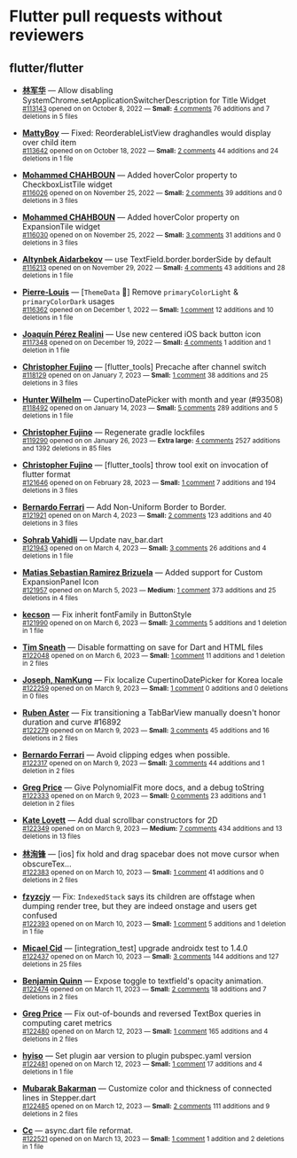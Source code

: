 # Flutter pull requests without reviewers

## flutter/flutter

* **[林军华](https://github.com/JunhuaLin)** &mdash; Allow disabling SystemChrome.setApplicationSwitcherDescription for Title Widget<br />
    <sub>[#113143](https://github.com/flutter/flutter/pull/113143) opened on on October 8, 2022 &mdash; **Small:** [4 comments](https://github.com/flutter/flutter/pull/113143) 76 additions and 7 deletions in 5 files</sub><br />

* **[MattyBoy](https://github.com/MattyBoy4444)** &mdash; Fixed: ReorderableListView draghandles would display over child item<br />
    <sub>[#113642](https://github.com/flutter/flutter/pull/113642) opened on on October 18, 2022 &mdash; **Small:** [2 comments](https://github.com/flutter/flutter/pull/113642) 44 additions and 24 deletions in 1 file</sub><br />

* **[Mohammed  CHAHBOUN](https://github.com/M97Chahboun)** &mdash; Added hoverColor property to CheckboxListTile widget<br />
    <sub>[#116026](https://github.com/flutter/flutter/pull/116026) opened on on November 25, 2022 &mdash; **Small:** [2 comments](https://github.com/flutter/flutter/pull/116026) 39 additions and 0 deletions in 3 files</sub><br />

* **[Mohammed  CHAHBOUN](https://github.com/M97Chahboun)** &mdash; Added hoverColor property on ExpansionTile widget<br />
    <sub>[#116030](https://github.com/flutter/flutter/pull/116030) opened on on November 25, 2022 &mdash; **Small:** [3 comments](https://github.com/flutter/flutter/pull/116030) 31 additions and 0 deletions in 3 files</sub><br />

* **[Altynbek Aidarbekov](https://github.com/altynbek132)** &mdash; use TextField.border.borderSide by default<br />
    <sub>[#116213](https://github.com/flutter/flutter/pull/116213) opened on on November 29, 2022 &mdash; **Small:** [4 comments](https://github.com/flutter/flutter/pull/116213) 43 additions and 28 deletions in 1 file</sub><br />

* **[Pierre-Louis](https://github.com/guidezpl)** &mdash; [`ThemeData` 🧹] Remove `primaryColorLight` & `primaryColorDark` usages<br />
    <sub>[#116362](https://github.com/flutter/flutter/pull/116362) opened on on December 1, 2022 &mdash; **Small:** [1 comment](https://github.com/flutter/flutter/pull/116362) 12 additions and 10 deletions in 1 file</sub><br />

* **[Joaquín Pérez Realini](https://github.com/jperezr21)** &mdash; Use new centered iOS back button icon<br />
    <sub>[#117348](https://github.com/flutter/flutter/pull/117348) opened on on December 19, 2022 &mdash; **Small:** [4 comments](https://github.com/flutter/flutter/pull/117348) 1 addition and 1 deletion in 1 file</sub><br />

* **[Christopher Fujino](https://github.com/christopherfujino)** &mdash; [flutter_tools] Precache after channel switch<br />
    <sub>[#118129](https://github.com/flutter/flutter/pull/118129) opened on on January 7, 2023 &mdash; **Small:** [1 comment](https://github.com/flutter/flutter/pull/118129) 38 additions and 25 deletions in 3 files</sub><br />

* **[Hunter Wilhelm](https://github.com/hunterwilhelm)** &mdash; CupertinoDatePicker with month and year (#93508)<br />
    <sub>[#118492](https://github.com/flutter/flutter/pull/118492) opened on on January 14, 2023 &mdash; **Small:** [5 comments](https://github.com/flutter/flutter/pull/118492) 289 additions and 5 deletions in 1 file</sub><br />

* **[Christopher Fujino](https://github.com/christopherfujino)** &mdash; Regenerate gradle lockfiles<br />
    <sub>[#119290](https://github.com/flutter/flutter/pull/119290) opened on on January 26, 2023 &mdash; **Extra large:** [4 comments](https://github.com/flutter/flutter/pull/119290) 2527 additions and 1392 deletions in 85 files</sub><br />

* **[Christopher Fujino](https://github.com/christopherfujino)** &mdash; [flutter_tools] throw tool exit on invocation of flutter format<br />
    <sub>[#121646](https://github.com/flutter/flutter/pull/121646) opened on on February 28, 2023 &mdash; **Small:** [1 comment](https://github.com/flutter/flutter/pull/121646) 7 additions and 194 deletions in 3 files</sub><br />

* **[Bernardo Ferrari](https://github.com/bernaferrari)** &mdash; Add Non-Uniform Border to Border.<br />
    <sub>[#121921](https://github.com/flutter/flutter/pull/121921) opened on on March 4, 2023 &mdash; **Small:** [2 comments](https://github.com/flutter/flutter/pull/121921) 123 additions and 40 deletions in 3 files</sub><br />

* **[Sohrab Vahidli](https://github.com/sohrabonline)** &mdash; Update nav_bar.dart<br />
    <sub>[#121943](https://github.com/flutter/flutter/pull/121943) opened on on March 4, 2023 &mdash; **Small:** [3 comments](https://github.com/flutter/flutter/pull/121943) 26 additions and 4 deletions in 1 file</sub><br />

* **[Matias Sebastian Ramirez Brizuela](https://github.com/ramirezsebas)** &mdash; Added support for Custom ExpansionPanel Icon<br />
    <sub>[#121957](https://github.com/flutter/flutter/pull/121957) opened on on March 5, 2023 &mdash; **Medium:** [1 comment](https://github.com/flutter/flutter/pull/121957) 373 additions and 25 deletions in 4 files</sub><br />

* **[kecson](https://github.com/kecson)** &mdash; Fix inherit fontFamily in ButtonStyle<br />
    <sub>[#121990](https://github.com/flutter/flutter/pull/121990) opened on on March 6, 2023 &mdash; **Small:** [3 comments](https://github.com/flutter/flutter/pull/121990) 5 additions and 1 deletion in 1 file</sub><br />

* **[Tim Sneath](https://github.com/timsneath)** &mdash; Disable formatting on save for Dart and HTML files<br />
    <sub>[#122048](https://github.com/flutter/flutter/pull/122048) opened on on March 6, 2023 &mdash; **Small:** [1 comment](https://github.com/flutter/flutter/pull/122048) 11 additions and 1 deletion in 2 files</sub><br />

* **[Joseph, NamKung](https://github.com/JosephNK)** &mdash; Fix localize CupertinoDatePicker for Korea locale<br />
    <sub>[#122259](https://github.com/flutter/flutter/pull/122259) opened on on March 9, 2023 &mdash; **Small:** [1 comment](https://github.com/flutter/flutter/pull/122259) 0 additions and 0 deletions in 0 files</sub><br />

* **[Ruben Aster](https://github.com/rubenaster)** &mdash; Fix transitioning a TabBarView manually doesn't honor duration and curve #16892<br />
    <sub>[#122279](https://github.com/flutter/flutter/pull/122279) opened on on March 9, 2023 &mdash; **Small:** [3 comments](https://github.com/flutter/flutter/pull/122279) 45 additions and 16 deletions in 2 files</sub><br />

* **[Bernardo Ferrari](https://github.com/bernaferrari)** &mdash; Avoid clipping edges when possible.<br />
    <sub>[#122317](https://github.com/flutter/flutter/pull/122317) opened on on March 9, 2023 &mdash; **Small:** [3 comments](https://github.com/flutter/flutter/pull/122317) 44 additions and 1 deletion in 2 files</sub><br />

* **[Greg Price](https://github.com/gnprice)** &mdash; Give PolynomialFit more docs, and a debug toString<br />
    <sub>[#122333](https://github.com/flutter/flutter/pull/122333) opened on on March 9, 2023 &mdash; **Small:** [0 comments](https://github.com/flutter/flutter/pull/122333) 23 additions and 1 deletion in 2 files</sub><br />

* **[Kate Lovett](https://github.com/Piinks)** &mdash; Add dual scrollbar constructors for 2D<br />
    <sub>[#122349](https://github.com/flutter/flutter/pull/122349) opened on on March 9, 2023 &mdash; **Medium:** [7 comments](https://github.com/flutter/flutter/pull/122349) 434 additions and 13 deletions in 13 files</sub><br />

* **[林洵锋](https://github.com/LinXunFeng)** &mdash; [ios] fix hold and drag spacebar does not move cursor when obscureTex…<br />
    <sub>[#122383](https://github.com/flutter/flutter/pull/122383) opened on on March 10, 2023 &mdash; **Small:** [1 comment](https://github.com/flutter/flutter/pull/122383) 41 additions and 0 deletions in 2 files</sub><br />

* **[fzyzcjy](https://github.com/fzyzcjy)** &mdash; Fix: `IndexedStack` says its children are offstage when dumping render tree, but they are indeed onstage and users get confused<br />
    <sub>[#122393](https://github.com/flutter/flutter/pull/122393) opened on on March 10, 2023 &mdash; **Small:** [1 comment](https://github.com/flutter/flutter/pull/122393) 5 additions and 1 deletion in 1 file</sub><br />

* **[Micael Cid](https://github.com/micaelcid)** &mdash; [integration_test] upgrade androidx test to 1.4.0<br />
    <sub>[#122437](https://github.com/flutter/flutter/pull/122437) opened on on March 10, 2023 &mdash; **Small:** [3 comments](https://github.com/flutter/flutter/pull/122437) 144 additions and 127 deletions in 25 files</sub><br />

* **[Benjamin Quinn](https://github.com/Blquinn)** &mdash; Expose toggle to textfield's opacity animation.<br />
    <sub>[#122474](https://github.com/flutter/flutter/pull/122474) opened on on March 11, 2023 &mdash; **Small:** [2 comments](https://github.com/flutter/flutter/pull/122474) 18 additions and 7 deletions in 2 files</sub><br />

* **[Greg Price](https://github.com/gnprice)** &mdash; Fix out-of-bounds and reversed TextBox queries in computing caret metrics<br />
    <sub>[#122480](https://github.com/flutter/flutter/pull/122480) opened on on March 12, 2023 &mdash; **Small:** [1 comment](https://github.com/flutter/flutter/pull/122480) 165 additions and 4 deletions in 2 files</sub><br />

* **[hyiso](https://github.com/hyiso)** &mdash; Set plugin aar version to plugin pubspec.yaml version<br />
    <sub>[#122481](https://github.com/flutter/flutter/pull/122481) opened on on March 12, 2023 &mdash; **Small:** [1 comment](https://github.com/flutter/flutter/pull/122481) 17 additions and 4 deletions in 1 file</sub><br />

* **[Mubarak Bakarman](https://github.com/mub-pro)** &mdash; Customize color and thickness of connected lines in Stepper.dart<br />
    <sub>[#122485](https://github.com/flutter/flutter/pull/122485) opened on on March 12, 2023 &mdash; **Small:** [2 comments](https://github.com/flutter/flutter/pull/122485) 111 additions and 9 deletions in 2 files</sub><br />

* **[Cc](https://github.com/lycstar)** &mdash; async.dart file reformat.<br />
    <sub>[#122521](https://github.com/flutter/flutter/pull/122521) opened on on March 13, 2023 &mdash; **Small:** [1 comment](https://github.com/flutter/flutter/pull/122521) 1 addition and 2 deletions in 1 file</sub><br />

